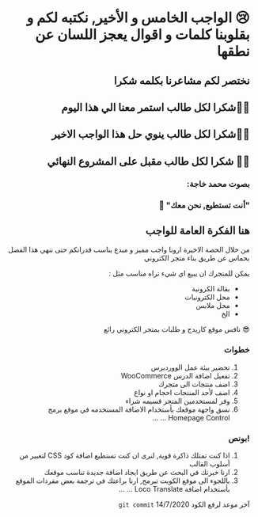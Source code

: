 <div dir="rtl">

# 😢 الواجب الخامس و الأخير, نكتبه لكم و بقلوبنا كلمات و اقوال يعجز اللسان عن نطقها
## نختصر لكم مشاعرنا بكلمه شكرا
## 💪🏻شكرا لكل طالب استمر معنا الي هذا اليوم 
## 👏🏻شكرا لكل طالب ينوي حل هذا الواجب الاخير  
## 🙌🏻 شكرا لكل طالب مقبل على المشروع النهائي
### بصوت محمد خاجة: 
### "أنت تستطيع, نحن معك" 🤩

##  هنا الفكرة العامة للواجب
من خلال الحصة الاخيرة 
ارونا واجب مميز و مبدع يناسب قدراتكم 
حتى ننهي هذا الفصل بحماس عن طريق بناء متجر الكتروني 

يمكن للمتجرك ان يبيع اي شيء تراه مناسب 
مثل : 
- بقالة الكرونية
- محل الكترونيات 
- محل ملابس
- الخ 

😎 نافس موقع كاريدج و طلبات بمتجر الكتروني رائع

### خطوات 
1.  تحضير بيئة عمل الووردبرس
2. تفعيل اضافة الدرس
WooCommerce 
3. اضف منتجات الى متجرك
4. اضف لأحد المنتجات احجام او نواع
5. وفر لمستخدمين المتجر قسيمه شراء
6. نسق واجهة موقعك بأستخدام الاضافة المستخدمه في موقع برمج
Homepage Control
...
...

### !بونص 
1. اذا كنت تمتلك ذاكرة قوية, لنرى ان كنت تستطيع اضافة كود
 CSS لتغيير من أسلوب القالب 
2. ارنا خبرتك في البحث عن طريق ايجاد اضافة جديدة تناسب موقعك
3. باللجوء الى موقع الكويت تبرمج, ارنا براعتك في ترجمة بعض مفردات الموقع بأستخدام اضافة 
Loco Translate 
...
...

آخر موعد لرفع الكود  `git commit` 
14/7/2020
</div>

